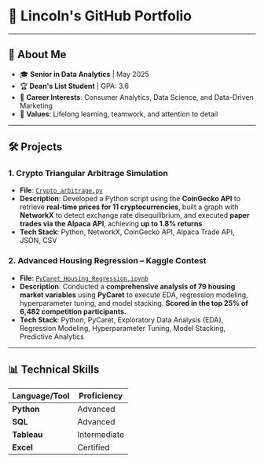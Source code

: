 # 🌟 Lincoln's GitHub Portfolio  

---  

## 📌 About Me  

- 🎓 **Senior in Data Analytics** | May 2025  
- 🏆 **Dean's List Student** | GPA: 3.6  
- 💼 **Career Interests**: Consumer Analytics, Data Science, and Data-Driven Marketing  
- 🌟 **Values**: Lifelong learning, teamwork, and attention to detail  

---  

## 🛠️ Projects  

### 1. **Crypto Triangular Arbitrage Simulation**  
   - **File**: [`Crypto_arbitrage.py`](https://github.com/Lincoln-Whiting/Portfolio/blob/main/Crypto_arbitrage/Crypto_arbitrage.py)  
   - **Description**: Developed a Python script using the **CoinGecko API** to retrieve **real-time prices for 11 cryptocurrencies**, built a graph with **NetworkX** to detect exchange rate disequilibrium, and executed **paper trades via the Alpaca API**, achieving **up to 1.8% returns**.  
   - **Tech Stack**: Python, NetworkX, CoinGecko API, Alpaca Trade API, JSON, CSV  

### 2. **Advanced Housing Regression – Kaggle Contest**  
   - **File**: [`PyCaret_Housing_Regression.ipynb`](https://github.com/Lincoln-Whiting/Portfolio/blob/main/PyCaret_Housing_Regression.ipynb)  
   - **Description**: Conducted a **comprehensive analysis of 79 housing market variables** using **PyCaret** to execute EDA, regression modeling, hyperparameter tuning, and model stacking. **Scored in the top 25% of 6,482 competition participants.**  
   - **Tech Stack**: Python, PyCaret, Exploratory Data Analysis (EDA), Regression Modeling, Hyperparameter Tuning, Model Stacking, Predictive Analytics  

---  

## 📊 Technical Skills  

| **Language/Tool** | **Proficiency** |  
|-------------------|---------------|  
| **Python**       | Advanced     |  
| **SQL**          | Advanced     |  
| **Tableau**      | Intermediate |  
| **Excel**        | Certified    |  